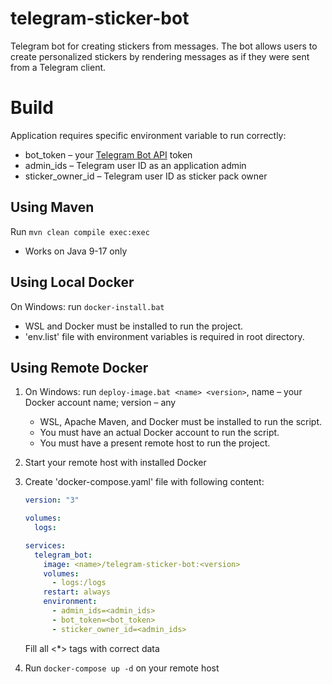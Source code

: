 # telegram-sticker-bot
Telegram bot for creating stickers from messages. The bot allows users to create personalized stickers by rendering messages as if they were sent from a Telegram client.

# Build

Application requires specific environment variable to run correctly:

* bot_token – your [Telegram Bot API](https://core.telegram.org/bots/api#authorizing-your-bot) token
* admin_ids – Telegram user ID as an application admin
* sticker_owner_id – Telegram user ID as sticker pack owner

## Using Maven

Run `mvn clean compile exec:exec`

* Works on Java 9-17 only

## Using Local Docker

On Windows: run `docker-install.bat`

* WSL and Docker must be installed to run the project.
* 'env.list' file with environment variables is required in root directory.

## Using Remote Docker

1. On Windows: run `deploy-image.bat <name> <version>`, name – your Docker account name; version – any

   * WSL, Apache Maven, and Docker must be installed to run the script.
   * You must have an actual Docker account to run the script.
   * You must have a present remote host to run the project.

2. Start your remote host with installed Docker

3. Create 'docker-compose.yaml' file with following content:

   ```yaml
   version: "3"
   
   volumes:
     logs:
   
   services:
     telegram_bot:
       image: <name>/telegram-sticker-bot:<version>
       volumes:
         - logs:/logs
       restart: always
       environment:
         - admin_ids=<admin_ids>
         - bot_token=<bot_token>
         - sticker_owner_id=<admin_ids>
   ```

   Fill all <*> tags with correct data

4. Run `docker-compose up -d` on your remote host